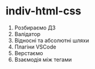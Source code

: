 # indiv-html-css

1. Розбираємо ДЗ
2. Валідатор
3. Відносні та абсолютні шляхи
4. Плагіни VSCode
5. Верстаємо
6. Взаємодія між тегами